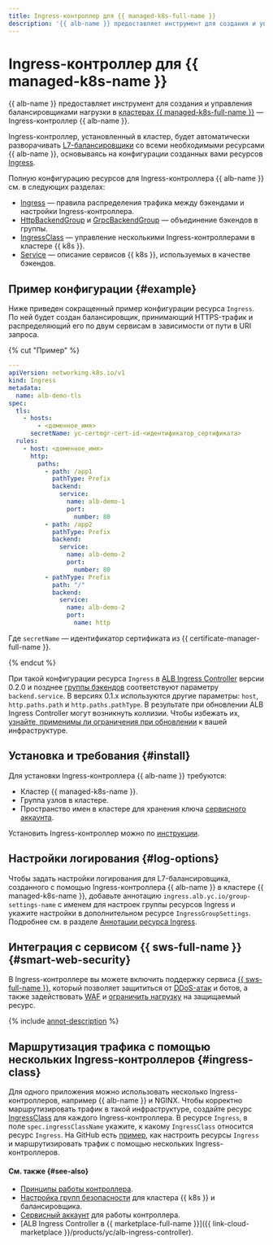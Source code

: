 ```yaml
---
title: Ingress-контроллер для {{ managed-k8s-full-name }}
description: '{{ alb-name }} предоставляет инструмент для создания и управления балансировщиками нагрузки в кластерах {{ managed-k8s-full-name }} — Ingress-контроллер.'
---
```


# Ingress-контроллер для {{ managed-k8s-name }}


{{ alb-name }} предоставляет инструмент для создания и управления балансировщиками нагрузки в [кластерах {{ managed-k8s-full-name }}](../../../managed-kubernetes/concepts/index.md#kubernetes-cluster) — Ingress-контроллер {{ alb-name }}.

Ingress-контроллер, установленный в кластер, будет автоматически разворачивать [L7-балансировщики](../../concepts/application-load-balancer.md) со всеми необходимыми ресурсами {{ alb-name }}, основываясь на конфигурации созданных вами ресурсов [Ingress](https://kubernetes.io/docs/concepts/services-networking/ingress/).

Полную конфигурацию ресурсов для Ingress-контроллера {{ alb-name }} см. в следующих разделах:

* [Ingress](../../k8s-ref/ingress.md) — правила распределения трафика между бэкендами и настройки Ingress-контроллера.
* [HttpBackendGroup](../../k8s-ref/http-backend-group.md) и [GrpcBackendGroup](../../k8s-ref/grpc-backend-group.md) — объединение бэкендов в группы.
* [IngressClass](../../k8s-ref/ingress-class.md) — управление несколькими Ingress-контроллерами в кластере {{ k8s }}.
* [Service](../../k8s-ref/service-for-ingress.md) — описание сервисов {{ k8s }}, используемых в качестве бэкендов.

## Пример конфигурации {#example}

Ниже приведен сокращенный пример конфигурации ресурса `Ingress`. По ней будет создан балансировщик, принимающий HTTPS-трафик и распределяющий его по двум сервисам в зависимости от пути в URI запроса.

{% cut "Пример" %}

```yaml
---
apiVersion: networking.k8s.io/v1
kind: Ingress
metadata:
  name: alb-demo-tls
spec:
  tls:
    - hosts:
        - <доменное_имя>
      secretName: yc-certmgr-cert-id-<идентификатор_сертификата>
  rules:
    - host: <доменное_имя>
      http:
        paths:
          - path: /app1
            pathType: Prefix
            backend:
              service:
                name: alb-demo-1
                port:
                  number: 80
          - path: /app2
            pathType: Prefix
            backend:
              service:
                name: alb-demo-2
                port:
                  number: 80
          - pathType: Prefix
            path: "/"
            backend:
              service:
                name: alb-demo-2
                port:
                  name: http
```

Где `secretName` — идентификатор сертификата из {{ certificate-manager-full-name }}.

{% endcut %}

При такой конфигурации ресурса `Ingress` в [ALB Ingress Controller](/marketplace/products/yc/alb-ingress-controller) версии 0.2.0 и позднее [группы бэкендов](principles.md) соответствуют параметру `backend.service`. В версиях 0.1.x используются другие параметры: `host`, `http.paths.path` и `http.paths.pathType`. В результате при обновлении ALB Ingress Controller могут возникнуть коллизии. Чтобы избежать их, [узнайте, применимы ли ограничения при обновлении](../../operations/k8s-ingress-controller-upgrade.md) к вашей инфраструктуре.

## Установка и требования {#install}

Для установки Ingress-контроллера {{ alb-name }} требуются:

* Кластер {{ managed-k8s-name }}.
* Группа узлов в кластере.
* Пространство имен в кластере для хранения ключа [сервисного аккаунта](service-account.md).

Установить Ingress-контроллер можно по [инструкции](../../operations/k8s-ingress-controller-install.md).

## Настройки логирования {#log-options}

Чтобы задать настройки логирования для L7-балансировщика, созданного с помощью Ingress-контроллера {{ alb-name }} в кластере {{ managed-k8s-name }}, добавьте аннотацию `ingress.alb.yc.io/group-settings-name` с именем для настроек группы ресурсов Ingress и укажите настройки в дополнительном ресурсе `IngressGroupSettings`. Подробнее см. в разделе [Аннотации ресурса Ingress](../../k8s-ref/ingress.md#annotations).

## Интеграция с сервисом {{ sws-full-name }} {#smart-web-security}

В Ingress-контроллере вы можете включить поддержку сервиса [{{ sws-full-name }}](../../../smartwebsecurity/concepts/index.md), который позволяет защититься от [DDoS-атак](../../../glossary/ddos.md) и ботов, а также задействовать [WAF](../../../smartwebsecurity/concepts/waf.md) и [ограничить нагрузку](../../../smartwebsecurity/concepts/arl.md) на защищаемый ресурс.

{% include [annot-description](../../../_includes/managed-kubernetes/alb-ref/annot-security-profile-id.md) %}

## Маршрутизация трафика с помощью нескольких Ingress-контроллеров {#ingress-class}

Для одного приложения можно использовать несколько Ingress-контроллеров, например {{ alb-name }} и NGINX. Чтобы корректно маршрутизировать трафик в такой инфраструктуре, создайте ресурс [IngressClass](../../../application-load-balancer/k8s-ref/ingress-class.md) для каждого Ingress-контроллера. В ресурсе `Ingress`, в поле `spec.ingressClassName` укажите, к какому `IngressClass` относится ресурс `Ingress`. На GitHub есть [пример](https://github.com/yandex-cloud-examples/yc-mk8s-with-ingress-class), как настроить ресурсы `Ingress` и маршрутизировать трафик с помощью нескольких Ingress-контроллеров.

#### См. также {#see-also}

* [Принципы работы контроллера](principles.md).
* [Настройка групп безопасности](security-groups.md) для кластера {{ k8s }} и балансировщика.
* [Сервисный аккаунт](service-account.md) для работы контроллера.
* [ALB Ingress Controller в {{ marketplace-full-name }}]({{ link-cloud-marketplace }}/products/yc/alb-ingress-controller).
